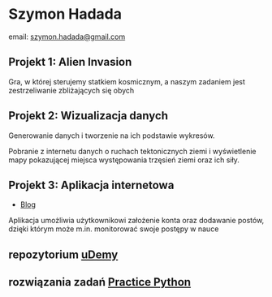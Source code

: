 # Szymon Hadada
email: szymon.hadada@gmail.com


Projekt 1: Alien Invasion
---
Gra, w której sterujemy statkiem kosmicznym, a naszym zadaniem jest
zestrzeliwanie zbliżających się obych 

Projekt 2: Wizualizacja danych
---
Generowanie danych i tworzenie na ich podstawie wykresów.

Pobranie z internetu danych o ruchach tektonicznych ziemi i wyświetlenie
mapy pokazującej miejsca występowania trzęsień ziemi oraz ich siły.

Projekt 3: Aplikacja internetowa
---
* [Blog](https://blogs-shumpy09.herokuapp.com/)

Aplikacja umożliwia użytkownikowi założenie konta oraz dodawanie postów, 
dzięki którym może m.in. monitorować swoje postępy w nauce


repozytorium [uDemy](https://github.com/Shumpy09/kurs-uDemy)
---

rozwiązania zadań [Practice Python](https://github.com/Shumpy09/practicepython.org)
---
